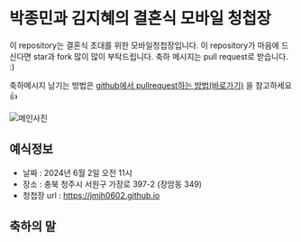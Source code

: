 # 박종민과 김지혜의 결혼식 모바일 청첩장

이 repository는 결혼식 초대를 위한 모바일청첩장입니다. 이 repository가 마음에 드신다면 star과 fork 많이 많이 부탁드립니다. 축하 메시지는 pull request로 받습니다. :)

축하메시지 남기는 방법은 [github에서 pullrequest하는 방법(바로가기)](https://wayhome25.github.io/git/2017/07/08/git-first-pull-request-story/) 을 참고하세요 👍

![메인사진](docs/images/wedding-main.jpeg)

## 예식정보

* 날짜 : 2024년 6월 2일 오전 11시
* 장소 : 충북 청주시 서원구 가장로 397-2 (장암동 349)
* 청첩장 url : https://jmjh0602.github.io

## 축하의 말
